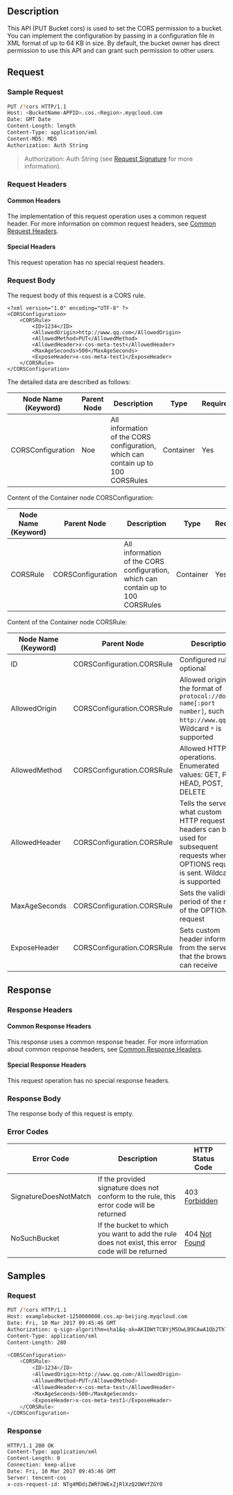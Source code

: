 ## Description
This API (PUT Bucket cors) is used to set the CORS permission to a bucket. You can implement the configuration by passing in a configuration file in XML format of up to 64 KB in size. By default, the bucket owner has direct permission to use this API and can grant such permission to other users.

## Request
### Sample Request

```sh
PUT /?cors HTTP/1.1
Host: <BucketName-APPID>.cos.<Region>.myqcloud.com
Date: GMT Date
Content-Length: length
Content-Type: application/xml
Content-MD5: MD5
Authorization: Auth String

```
> Authorization: Auth String (see [Request Signature](https://intl.cloud.tencent.com/document/product/436/7778) for more information).


### Request Headers

#### Common Headers

The implementation of this request operation uses a common request header. For more information on common request headers, see [Common Request Headers](https://intl.cloud.tencent.com/document/product/436/7728).

#### Special Headers
This request operation has no special request headers.

### Request Body
The request body of this request is a CORS rule.

```http
<?xml version="1.0" encoding="UTF-8" ?>
<CORSConfiguration>
    <CORSRule>
        <ID>1234</ID>
        <AllowedOrigin>http://www.qq.com</AllowedOrigin>
        <AllowedMethod>PUT</AllowedMethod>
        <AllowedHeader>x-cos-meta-test</AllowedHeader>
        <MaxAgeSeconds>500</MaxAgeSeconds>
        <ExposeHeader>x-cos-meta-test1</ExposeHeader>
    </CORSRule>
</CORSConfiguration>
```


The detailed data are described as follows:

| Node Name (Keyword) | Parent Node | Description | Type | Required |
|---|---|---|---|---|
|CORSConfiguration| Noe | All information of the CORS configuration, which can contain up to 100 CORSRules | Container | Yes |

Content of the Container node CORSConfiguration:

| Node Name (Keyword) | Parent Node | Description | Type | Required |
| ------------------ | ----------------- | ------------------------------------------------------------ | --------- | ---- |
| CORSRule | CORSConfiguration | All information of the CORS configuration, which can contain up to 100 CORSRules | Container | Yes |

Content of the Container node CORSRule:

| Node Name (Keyword) | Parent Node | Description | Type | Required |
|---|---|---|---|---|
|ID|CORSConfiguration.CORSRule| Configured rule ID; optional |string| Yes |
|AllowedOrigin|CORSConfiguration.CORSRule| Allowed origin in the format of `protocol://domain name[:port number]`, such as `http://www.qq.com`. Wildcard `*` is supported |strings| Yes |
|AllowedMethod|CORSConfiguration.CORSRule| Allowed HTTP operations. Enumerated values: GET, PUT, HEAD, POST, DELETE |strings| Yes |
|AllowedHeader|CORSConfiguration.CORSRule| Tells the server what custom HTTP request headers can be used for subsequent requests when the OPTIONS request is sent. Wildcard `*` is supported |strings| Yes |
|MaxAgeSeconds|CORSConfiguration.CORSRule| Sets the validity period of the result of the OPTIONS request |integer| Yes |
|ExposeHeader|CORSConfiguration.CORSRule| Sets custom header information from the server that the browser can receive |strings| Yes |


## Response
### Response Headers

#### Common Response Headers

This response uses a common response header. For more information about common response headers, see [Common Response Headers](https://intl.cloud.tencent.com/document/product/436/7729).

#### Special Response Headers
This request operation has no special response headers.

### Response Body
The response body of this request is empty.

### Error Codes

| Error Code | Description | HTTP Status Code |
|---|---|---|
|SignatureDoesNotMatch| If the provided signature does not conform to the rule, this error code will be returned |403 [Forbidden](https://tools.ietf.org/html/rfc7231#section-6.5.3) |
|NoSuchBucket| If the bucket to which you want to add the rule does not exist, this error code will be returned |404 [Not Found](https://tools.ietf.org/html/rfc7231#section-6.5.4) |

## Samples

### Request

```sh
PUT /?cors HTTP/1.1
Host: examplebucket-1250000000.cos.ap-beijing.myqcloud.com
Date: Fri, 10 Mar 2017 09:45:46 GMT
Authorization: q-sign-algorithm=sha1&q-ak=AKIDWtTCBYjM5OwLB9CAwA1Qb2ThTSUjfGFO&q-sign-time=1484814927;32557710927&q-key-time=1484814927;32557710927&q-header-list=host&q-url-param-list=cors&q-signature=8b9f05dabce2578f3a79d732386e7cbade9033e3
Content-Type: application/xml
Content-Length: 280

<CORSConfiguration>
    <CORSRule>
        <ID>1234</ID>
        <AllowedOrigin>http://www.qq.com</AllowedOrigin>
        <AllowedMethod>PUT</AllowedMethod>
        <AllowedHeader>x-cos-meta-test</AllowedHeader>
        <MaxAgeSeconds>500</MaxAgeSeconds>
        <ExposeHeader>x-cos-meta-test1</ExposeHeader>
    </CORSRule>
</CORSConfiguration>
```

### Response

```sh
HTTP/1.1 200 OK
Content-Type: application/xml
Content-Length: 0
Connection: keep-alive
Date: Fri, 10 Mar 2017 09:45:46 GMT
Server: tencent-cos
x-cos-request-id: NTg4MDdiZWRfOWExZjRlXzQ2OWVfZGY0
```


